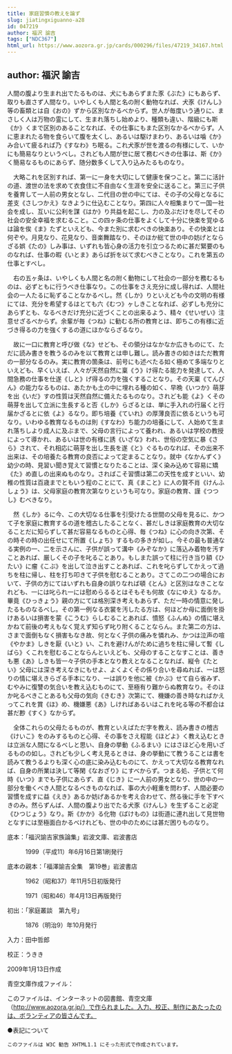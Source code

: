 ```yaml
---
title: 家庭習慣の教えを論ず
slug: jiatingxiguanno-a28
id: 047219
author: 福沢 諭吉
tags: ["NDC367"]
html_url: https://www.aozora.gr.jp/cards/000296/files/47219_34167.html
---
```


## author: 福沢 諭吉

人間の腹より生まれ出でたるものは、犬にもあらずまた豕《ぶた》にもあらず、取りも直さず人間なり。いやしくも人間と名の附く動物なれば、犬豕《けんし》等の畜類とは自《おの》ずから区別なかるべからず。世人が毎度いう通りに、まさしく人は万物の霊にして、生まれ落ちし始めより、種類も違い、階級にも斯《か》くまで区別のあることなれば、その仕事にもまた区別なかるべからず。人に恵まれたる物を食らいて腹を太くし、あるいは駆けまわり、あるいは噛《か》み合いて疲るれば乃《すなわ》ち眠る。これ犬豕が世を渡るの有様にして、いかにも簡易なりというべし。されども人間が世に居て務むべきの仕事は、斯《か》く簡易なるものにあらず、随分数多くして入り込みたるものなり。

　大略これを区別すれば、第一に一身を大切にして健康を保つこと。第二に活計の道、渡世の法を求めて衣食住に不自由なく生涯を安全に送ること。第三に子供を養育して一人前の男女となし、二代目の世の中にては、その子の父母となるに差支《さしつかえ》なきように仕込むことなり。第四に人々相集まりて一国一社会を成し、互いに公利を謀《はか》り共益を起こし、力の及ぶだけを尽してその社会の安全幸福を求むること。この四ヶ条の仕事をよくして十分に快楽を覚ゆるは論を俟《ま》たずといえども、今また別に求むべきの快楽あり。その快楽とは何ぞや。月見なり、花見なり、音楽舞踏なり、そのほか総て世の中の妨げとならざる娯《たの》しみ事は、いずれも皆心身の活力を引立つるために甚だ緊要のものなれば、仕事の暇《いとま》あらば折を以て求むべきことなり。これを第五の仕事とすべし。

　右の五ヶ条は、いやしくも人間と名の附く動物にして社会の一部分を務むるものは、必ずともに行うべき仕事なり。この仕事をさえ充分に成し得れば、人間社会の一人たるに恥ずることなかるべし。然《しか》りといえども今の文明の有様にては、充分を希望するはとても六《むつ》ヶしきことなれば、必ずしも充分にあらずとも、なるべきだけ充分に近づくことの出来るよう、精々《せいぜい》注意せざるべからず。余輩が毎《つね》に勧むる所の教育とは、即ちこの有様に近づき得るの力を強くするの道にほかならざるなり。

　故に一口に教育と呼び做《な》せども、その領分はなかなか広きものにて、ただに読み書きを教うるのみを以て教育とは申し難し。読み書きの如きはただ教育の一部分なるのみ。実に教育の箇条は、前号にも述べたる如く極めて多端なりといえども、早くいえば、人々が天然自然に稟《う》け得たる能力を発達して、人間急務の仕事を仕遂《しと》げ得るの力を強くすることなり。その天稟《てんぴん》の能力なるものは、あたかも土の中に埋れる種の如く、早晩《いつか》萌芽を出《いだ》すの性質は天然自然に備えたるものなり。されども能《よ》くその萌芽を出して立派に生長すると否《しか》らざるとは、単に手入れの行届くと行届かざるとに依《よ》るなり。即ち培養《ていれ》の厚薄良否に依るというも可なり。いわゆる教育なるものは則《すなわ》ち能力の培養にして、人始めて生まれ落ちしより成人に及ぶまで、父母の言行によって養われ、あるいは学校の教授によって導かれ、あるいは世の有様に誘《いざな》われ、世俗の空気に暴《さら》されて、それ相応に萌芽を出し生長を遂《と》ぐるものなれば、その出来不出来は、その培養たる教育の良否によって定まることなり。就中《なかんずく》幼少の時、見習い聞き覚えて習慣となりたることは、深く染み込めて容易に矯《た》め直しの出来ぬものなり。さればこそ習慣は第二の天性を成すといい、幼稚の性質は百歳までともいう程のことにて、真《まこと》に人の賢不肖《けんふしょう》は、父母家庭の教育次第なりというも可なり。家庭の教育、謹《つつし》むべきなり。

　然《しか》るに今、この大切なる仕事を引受けたる世間の父母を見るに、かつて子を家庭に教育するの道を稽古したることなく、甚だしきは家庭教育の大切なることだに知らずして甚だ容易なるものと心得、毎《つね》に心の向き次第、その時その時の出任せにて所置《しょち》するもの多きが如し。今その最も普通なる実例の一、二を示さんに、子供が誤って溝中《みぞなか》に落込み着物を汚すことあれば、厳しくその子を叱ることあり。もしまた誤って柱に行き当り額《ひたい》に瘤《こぶ》を出して泣き出すことあれば、これを叱らずしてかえって過ちを柱に帰し、柱を打ち叩きて子供を慰むることあり。さてこの二つの場合において、子供の方にてはいずれも自身の誤りなれば頓《とん》と区別はなきことなれども、一には叱られ一には慰めらるるとはそもそも何故《なにゆえ》なるか。畢竟《ひっきょう》親の方にては格別深き考えもあらず、ただ一時の情意に発したるものなるべし。その第一例なる衣裳を汚したる方は、何ほどか母に面倒を掛けあるいは損害を蒙《こうむ》らしむることあれば、憤怒《ふんぬ》の情に堪えかねて前後の考えもなく覚えず知らず叱り附くることならん。また第二の方は、さまで面倒もなく損害もなき故、何となく子供の痛みを憐れみ、かつは泣声の喧《やかま》しきを厭《いと》い、これを避けんがために過ちを柱に帰して暫《しばら》くこれを慰むることならんといえども、父母のすることなすことは、善きも悪《あ》しきも皆一々子供の手本となり教えとなることなれば、縦令《たとい》父母には深き考えなきにもせよ、よくよくその係り合いを尋ぬれば、一は怒りの情に堪えきらざる手本になり、一は誤りを他に被《かぶ》せて自ら省みず、むやみに復讐の気合いを教え込むものにて、至極有り難からぬ教育なり。そのほか叱るべきことあるも父母の気向《きむき》次第にて、機嫌の善き時なればかえってこれを賞《ほ》め、機嫌悪《あ》しければあるいはこれを叱る等の不都合は甚だ尠《すく》なからず。

　全体これらの父母たるものが、教育といえばただ字を教え、読み書きの稽古《けいこ》をのみするものと心得、その事をさえ程能《ほどよ》く教え込むときは立派な人間になるべしと思い、自身の挙動《ふるまい》にはさほど心を用いざるものの如し。されども少しく考え見るときは、身の挙動にて教うることは書を読みて教うるよりも深く心の底に染み込むものにて、かえって大切なる教育なれば、自身の所業は決して等閑《なおざり》にすべからず。つまる処、子供とて何時《いつ》までも子供にあらず、直《じき》に一人前の男女となり、世の中の一部分を働くべき人間となるべきものなれば、事の大小軽重を問わず、人間必要の習慣を成すに益《えき》あるか妨げあるかを考え合わせて、然る後に手を下すべきのみ。然らずんば、人間の腹より出でたる犬豕《けんし》を生ずること必定《ひつじょう》なり。斯《かか》る化物《ばけもの》は街道に連れ出して見世物となすには至極面白かるべけれども、世の中のためには甚だ困りものなり。













底本：「福沢諭吉家族論集」岩波文庫、岩波書店


　　　1999（平成11）年6月16日第1刷発行

底本の親本：「福澤諭吉全集　第19巻」岩波書店

　　　1962（昭和37）年11月5日初版発行

　　　1971（昭和46）年4月13日再版発行

初出：「家庭叢談　第九号」

　　　1876（明治9）年10月発行

入力：田中哲郎

校正：うきき

2009年1月13日作成

青空文庫作成ファイル：

このファイルは、インターネットの図書館、青空文庫（http://www.aozora.gr.jp/）で作られました。入力、校正、制作にあたったのは、ボランティアの皆さんです。











●表記について


	このファイルは W3C 勧告 XHTML1.1 にそった形式で作成されています。
